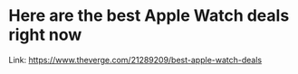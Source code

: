 # Here are the best Apple Watch deals right now

Link: https://www.theverge.com/21289209/best-apple-watch-deals
